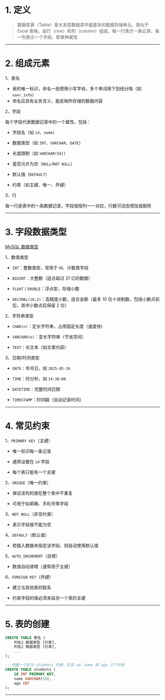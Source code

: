 
# 1. 定义

>数据库表（Table）是关系型数据库中最基本的数据存储单元，类似于 Excel 表格，由行（row）和列（column）组成，每一行表示一条记录，每一列表示一个字段，即某种属性

****
# 2. 组成元素

1、表名

- 表的唯一标识，命名一般使用小写字母，多个单词用下划线分隔（如 `user_info`）
- 命名应具有业务含义，能反映所存储的数据内容

2、字段

每个字段代表数据记录中的一个属性，包括：

- 字段名（如 `id`、`name`）

- 数据类型（如 `INT`、`VARCHAR`、`DATE`）

- 长度限制（如 `VARCHAR(50)`）

- 是否允许为空（`NULL`/`NOT NULL`）

- 默认值（`DEFAULT`）

- 约束（如主键、唯一、外键）

3、行

每一行是表中的一条数据记录，字段值按列一一对应，行数可动态增加或删除

****
# 3. 字段数据类型

[MySQL 数据类型](MySQL%20数据类型.md)

 1、数值类型

- `INT`：整数类型，常用于 id、计数类字段

- `BIGINT`：大整数（适合超过 21 亿的数据）

- `FLOAT` / `DOUBLE`：浮点型，存储小数

- `DECIMAL(10,2)`：高精度小数，适合金额（最多 10 位十进制数，包括小数点前后，其中小数点后保留 2 位）


2、字符串类型

- `CHAR(n)`：定长字符串，占用固定长度（速度快）

- `VARCHAR(n)`：变长字符串（节省空间）

- `TEXT`：长文本（如文章内容）


3、日期/时间类型

- `DATE`：年月日，如 `2025-05-18`

- `TIME`：时分秒，如 `14:30:00`

- `DATETIME`：完整时间日期

- `TIMESTAMP`：时间戳（自动记录时间）

****
# 4. 常见约束

 1、`PRIMARY KEY`（主键）

- 唯一标识每一条记录

- 通常设置在 `id` 字段  

- 每个表只能有一个主键


2、`UNIQUE`（唯一约束）

- 保证该列的值在整个表中不重复

- 可用于如邮箱、手机号等字段


3、`NOT NULL`（非空约束）

- 表示字段值不能为空

4、`DEFAULT`（默认值）

- 若插入数据未指定该字段，则自动使用默认值


5、`AUTO_INCREMENT`（自增）

- 数值自动递增（通常用于主键）


6、`FOREIGN KEY`（外键）

- 建立与其他表的联系

- 约束字段的值必须来自另一个表的主键

****
# 5. 表的创建

```sql
CREATE TABLE 表名 (
    列名1 数据类型 [约束],
    列名2 数据类型 [约束],
    ...
);
```

```sql
-- 创建一个名为 students 的表，包含 id、name 和 age 三个字段
CREATE TABLE students (
    id INT PRIMARY KEY,
    name VARCHAR(50),
    age INT
);
```

****
